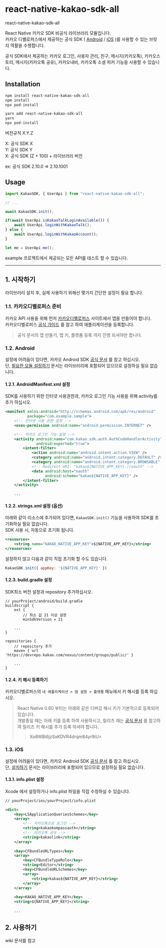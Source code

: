 # react-native-kakao-sdk-all

react-native-kakao-sdk-all

React Native 카카오 SDK 비공식 라이브러리 모듈입니다.<br>
카카오 디벨로퍼스에서 제공하는 공식 SDK ( [Android](https://developers.kakao.com/docs/latest/ko/sdk-download/android) / [iOS](https://developers.kakao.com/docs/latest/ko/sdk-download/ios) )를 사용할 수 있는 브릿지 역활을 수행합니다. 

공식 SDK에서 제공하는 카카오 로그인, 사용자 관리, 친구, 메시지(카카오톡), 카카오스토리, 메시지(카카오톡 공유), 카카오내비, 카카오톡 소셜 피커 기능을 사용할 수 있습니다.


## Installation

```sh
npm install react-native-kakao-sdk-all
npm install
npx pod-install
```

```sh
yarn add react-native-kakao-sdk-all
yarn
npx pod-install
```

버전규칙 X.Y.Z

X: 공식 SDK X<br>
Y: 공식 SDK Y<br>
X: 공식 SDK (Z + 100) + 라이브러리 버전

ex: 공식 SDK 2.10.0 => 2.10.1001

## Usage

```js
import KakaoSDK, { UserApi } from "react-native-kakao-sdk-all";

// ...

await KakaoSDK.init();

if(await UserApi.isKakaoTalkLoginAvailable()) {
    await UserApi.loginWithKakaoTalk();
} else {
    await UserApi.loginWithKakaoAccount();
}

let me = UserApi.me();
```

example 프로젝트에서 제공되는 모든 API를 테스트 할 수 있습니다.

---

## 1. 시작하기

라이브러리 설치 후, 실제 사용하기 위해선 몇가지 간단한 설정이 필요 합니다.<br>

### 1.1. 카카오디벨로퍼스 준비

카카오 API 사용을 위해 먼저 [카카오디벨로퍼스](https://developers.kakao.com/) 사이트에서 앱을 만들어야 합니다.<br>
카카오디벨로퍼스 [공식 가이드](https://developers.kakao.com/docs/latest/ko/getting-started/app) 를 참고 하여 애플리케이션을 등록합니다.

> 공식 문서의 앱 만들기, 앱 키, 플랫폼 등록 까지 진행 되셔야만 합니다.

### 1.2. Android

설정에 어려움이 있다면, 카카오 Android SDK [공식 문서](https://developers.kakao.com/docs/latest/ko/getting-started/sdk-android) 를 참고 하십시오.<br>
단, [필요한 모듈 설정하기](https://developers.kakao.com/docs/latest/ko/getting-started/sdk-android#select-module) 문서는 라이브러리에 포함되어 있으므로 설정하실 필요 없습니다. 



#### 1.2.1. AndroidManifest.xml 설정

SDK를 사용하기 위한 인터넷 사용권한과, 카카오 로그인 기능 사용을 위해 activity를 추가 하십시오.

```xml
<manifest xmlns:android="http://schemas.android.com/apk/res/android" 
          package="com.example.sample">
    <!-- 인터넷 사용 권한 설정 -->
    <uses-permission android:name="android.permission.INTERNET" />

    <!-- 카카오 로그인 기능 설정 -->
    <activity android:name="com.kakao.sdk.auth.AuthCodeHandlerActivity"
              android:exported="true">
        <intent-filter>
            <action android:name="android.intent.action.VIEW" />
            <category android:name="android.intent.category.DEFAULT" />
            <category android:name="android.intent.category.BROWSABLE" />
            <!-- Redirect URI: "kakao${NATIVE_APP_KEY}://oauth" -->
            <data android:host="oauth"
                  android:scheme="kakao${NATIVE_APP_KEY}" />
        </intent-filter>
    </activity>

    ...
```

#### 1.2.2. strings.xml 설정 (옵션)

아래와 같이 리소스에 추가되어 있다면, `KakaoSDK.init()` 기능을 사용하여 SDK를 초기화하실 필요 없습니다.<br>
SDK 사용 시, 자동으로 초기화 됩니다.  

```xml
<resources>
    <string name="KAKAO_NATIVE_APP_KEY">${NATIVE_APP_KEY}</string>
</resources>
```

설정하지 않고 다음과 같이 직접 초기화 할 수도 있습니다.

```js
KakaoSDK.init({ appKey: '${NATIVE_APP_KEY}' })
```

#### 1.2.3. build.gradle 설정

SDK최소 버전 설정과 repository 추가하십시오.

```text
// yourProject/android/build.gradle
buildscript {
    ext {
        // 최소 값 21 이상 설정
        minSdkVersion = 21
    
    ...
}

repositories {
    // repository 추가
    maven { url 'https://devrepo.kakao.com/nexus/content/groups/public/' }
     
    ...
}
```

#### 1.2.4. 키 해시 등록하기

카카오디벨로퍼스의 `내 애플리케이션 > 앱 설정 > 플랫폼` 메뉴에서 키 해시를 등록 하십시오.

> React Native 0.60 부터는 아래와 같은 디버깅 해시 키가 기본적으로 등록되어 있습니다.<br>
> 개발중일 때는 아래 키를 등록 하여 사용하시고, 릴리즈 때는 [공식 문서](https://developers.kakao.com/docs/latest/ko/getting-started/sdk-android#add-key-hash) 를 참고하여 릴리즈 키 해시를 추가 등록 하셔야 합니다. 
>> Xo8WBi6jzSxKDVR4drqm84yr9iU=

### 1.3. iOS

설정에 어려움이 있다면, 카카오 Android SDK [공식 문서](https://developers.kakao.com/docs/latest/ko/getting-started/sdk-ios) 를 참고 하십시오.<br>
단, [설치하기](https://developers.kakao.com/docs/latest/ko/getting-started/sdk-ios#apply-sdk) 문서는 라이브러리에 포함되어 있으므로 설정하실 필요 없습니다.

#### 1.3.1. info.plist 설정

Xcode 에서 설정하거나 info.plist 파일을 직접 수정하실 수 있습니다.

```xml
// yourProject/ios/yourProject/info.plist

<dict>
    <key>LSApplicationQueriesSchemes</key>
    <array>
        <!-- 카카오톡으로 로그인 -->
        <string>kakaokompassauth</string>
        <!-- 카카오톡 공유 -->
        <string>kakaolink</string>
    </array>
    
    <key>CFBundleURLTypes</key>
    <array>
        <key>CFBundleTypeRole</key>
        <string>Editor</string>
        <key>CFBundleURLSchemes</key>
        <array>
            <string>kakao${NATIVE_APP_KEY}</string>
        </array>
    </array>
    
    <key>KAKAO_NATIVE_APP_KEY</key>
    <string>${NATIVE_APP_KEY}</string>
    
    ...
```

## 2. 사용하기

wiki 문서를 참고
